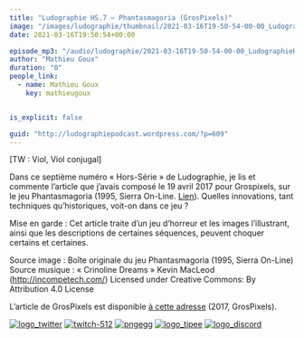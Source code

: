 ```yaml
---
title: "Ludographie HS.7 – Phantasmagoria (GrosPixels)"
image: "/images/ludographie/thumbnail/2021-03-16T19-50-54-00-00_LudographieHS7PhantasmagoriaGrosPixels.jpg"
date: 2021-03-16T19:50:54+00:00

episode_mp3: "/audio/ludographie/2021-03-16T19-50-54-00-00_LudographieHS7PhantasmagoriaGrosPixels.mp3"
author: "Mathieu Goux"
duration: "0"
people_link: 
  - name: Mathieu Goux
    key: mathieugoux


is_explicit: false

guid: "http://ludographiepodcast.wordpress.com/?p=609"
---
```


<PodcastHeader/>

<!-- ECRIRE LA DESCRIPTION DE L'EPISODE SOUS CETTE LIGNE -->
<p>[TW : Viol, Viol conjugal]</p>
<p>Dans ce septième numéro «&nbsp;Hors-Série&nbsp;» de Ludographie, je lis et commente l’article que j’avais composé le 19 avril 2017 pour Grospixels, sur le jeu Phantasmagoria (1995, Sierra On-Line. <a href="https://www.grospixels.com/site/phantasmagoria.php" rel="nofollow">Lien</a>). Quelles innovations, tant techniques qu’historiques, voit-on dans ce jeu ?</p>
<p>Mise en garde&nbsp;: Cet article traite d’un jeu d’horreur et les images l’illustrant, ainsi que les descriptions de certaines séquences, peuvent choquer certains et certaines.</p>
<p></p>
<p><a href="" rel="nofollow"></a></p>
 
<p>Source image : Boîte originale du jeu Phantasmagoria (1995, Sierra On-Line)<br>
Source musique : «&nbsp;Crinoline Dreams&nbsp;» Kevin MacLeod (<a title="http://incompetech.com/" href="http://incompetech.com/" rel="nofollow">http://incompetech.com/</a>) Licensed under Creative Commons: By Attribution 4.0 License</p>
<p>L’article de GrosPixels est disponible <a href="https://www.grospixels.com/site/phantasmagoria.php" rel="nofollow">à cette adresse</a> (2017, GrosPixels).</p>


<!--tr--><p>
<!--td--><span><a href="https://twitter.com/Gouximan" rel="nofollow"><img src="/resources/ludographie/2021-03-16T19-50-54-00-00_LudographieHS7PhantasmagoriaGrosPixels/logo_twitter-1.png" alt="logo_twitter"></a><!--/td--></span>
<!--td--><span><a href="https://www.twitch.tv/mathieugoux" rel="nofollow"><img src="/resources/ludographie/2021-03-16T19-50-54-00-00_LudographieHS7PhantasmagoriaGrosPixels/twitch-512-1.png" alt="twitch-512"></a><!--/td--></span>
<!--td--><span><a href="https://www.youtube.com/user/MattTheFatalifieur/videos" rel="nofollow"><img src="/resources/ludographie/2021-03-16T19-50-54-00-00_LudographieHS7PhantasmagoriaGrosPixels/pngegg.png" alt="pngegg"></a><!--/td--></span>
<!--td--><span><a href="http://fr.tipeee.com/calvinball" rel="nofollow"><img src="/resources/ludographie/2021-03-16T19-50-54-00-00_LudographieHS7PhantasmagoriaGrosPixels/logo_tipee-1.png" alt="logo_tipee"></a><!--/td--></span>
<!--td--><span><a href="https://discord.com/invite/4RnA9v7" rel="nofollow"><img src="/resources/ludographie/2021-03-16T19-50-54-00-00_LudographieHS7PhantasmagoriaGrosPixels/logo_discord-1.png" alt="logo_discord"></a><!--/td--></span>
<!--/tr--></p>




